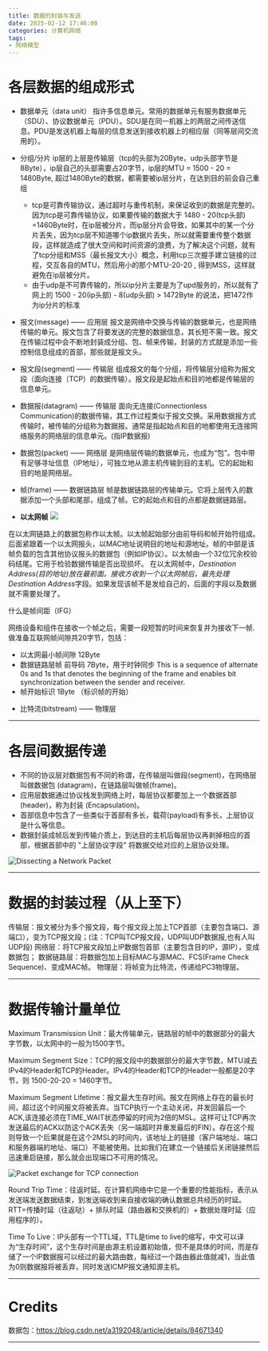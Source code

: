 ```yaml
---
title: 数据的封装与发送
date: 2025-02-12 17:46:00
categories: 计算机网络
tags:
- 网络模型
---
```


# 各层数据的组成形式

* 数据单元（data unit）
指许多信息单元。常用的数据单元有服务数据单元（SDU）、协议数据单元（PDU）。SDU是在同一机器上的两层之间传送信息。PDU是发送机器上每层的信息发送到接收机器上的相应层（同等层间交流用的）。

* 分组/分片
ip层的上层是传输层（tcp的头部为20Byte，udp头部字节是8Byte），ip层自己的头部需要占20字节，ip层的MTU = 1500 - 20 = 1480Byte, 超过1480Byte的数据，都需要被ip层分片，在达到目的前会自己重组
    * tcp是可靠传输协议，通过超时与重传机制，来保证收到的数据是完整的。因为tcp是可靠传输协议，如果要传输的数据大于 1480 - 20(tcp头部) =1460Byte时，在ip层被分片，而ip层分片会导致，如果其中的某一个分片丢失，因为tcp层不知道哪个ip数据片丢失，所以就需要重传整个数据段，这样就造成了很大空间和时间资源的浪费，为了解决这个问题，就有了tcp分组和MSS（最长报文大小）概念，利用tcp三次握手建立链接的过程，交互各自的MTU，然后用小的那个MTU-20-20 , 得到MSS，这样就避免在ip层被分片。
    * 由于udp是不可靠传输的，所以ip分片主要是为了upd服务的，所以就有了网上的 1500 - 20(ip头部) - 8(udp头部) > 1472Byte 的说法，把1472作为ip分片的标准

* 报文(message) —— 应用层
报文是网络中交换与传输的数据单元，也是网络传输的单元。报文包含了将要发送的完整的数据信息，其长短不需一致。报文在传输过程中会不断地封装成分组、包、帧来传输，封装的方式就是添加一些控制信息组成的首部，那些就是报文头。

* 报文段(segment) —— 传输层
组成报文的每个分组，将传输层分组称为报文段（面向连接（TCP）的数据传输）。报文段是起始点和目的地都是传输层的信息单元。

* 数据报(datagram) —— 传输层
面向无连接(Connectionless Communication)的数据传输，其工作过程类似于报文交换。采用数据报方式传输时，被传输的分组称为数据报。通常是指起始点和目的地都使用无连接网络服务的网络层的信息单元。(指IP数据报)

* 数据包(packet) —— 网络层
是网络层传输的数据单元，也成为“包”。包中带有足够寻址信息（IP地址），可独立地从源主机传输到目的主机。它的起始和目的地是网络层。

* 帧(frame) —— 数据链路层
帧是数据链路层的传输单元。它将上层传入的数据添加一个头部和尾部，组成了帧。它的起始点和目的点都是数据链路层。

- **以太网帧**
![](ethernet-frame-format.png)

在以太网链路上的数据包称作以太帧。以太帧起始部分由前导码和帧开始符组成。后面紧跟着一个以太网报头，以MAC地址说明目的地址和源地址。帧的中部是该帧负载的包含其他协议报头的数据包（例如IP协议）。以太帧由一个32位冗余校验码结尾。它用于检验数据传输是否出现损坏。
在以太网帧中，*Destination Address(目的地址)*放在最前面。接收方收到一个以太网帧后，最先处理*Destination Address*字段。如果发现该帧不是发给自己的，后面的字段以及数据就不需要处理了。

什么是帧间距（IFG）

网络设备和组件在接收一个帧之后，需要一段短暂的时间来恢复并为接收下一帧.做准备互联网帧间隙共20字节，包括：
- 以太网最小帧间隙 12Byte
- 数据链路层帧 前导码 7Byte，用于时钟同步 This is a sequence of alternate 0s and 1s that denotes the beginning of the frame and enables bit synchronization between the sender and receiver.
- 帧开始标识 1Byte （标识帧的开始）

* 比特流(bitstream) —— 物理层

---

# 各层间数据传递

* 不同的协议层对数据包有不同的称谓，在传输层叫做段(segment)，在⽹络层叫做数据包 (datagram)，在链路层叫做帧(frame)。
* 应⽤层数据通过协议栈发到⽹络上时，每层协议都要加上⼀个数据⾸部(header)，称为封装 (Encapsulation)。
* ⾸部信息中包含了⼀些类似于⾸部有多⻓，载荷(payload)有多⻓，上层协议是什么等信息。
* 数据封装成帧后发到传输介质上，到达⽬的主机后每层协议再剥掉相应的⾸部，根据⾸部中的 "上层协议字段" 将数据交给对应的上层协议处理。

![](NetworkPacket.png "Dissecting a Network Packet")

---

# 数据的封装过程（从上至下）

传输层：报文被分为多个报文段，每个报文段上加上TCP首部（主要包含端口、源端口），变为TCP报文段；(注：TCP叫TCP报文段，UDP叫UDP数据报,也有人叫UDP段)
网络层：将TCP报文段加上IP数据包首部（主要包含目的IP，源IP），变成数据包；
数据链路层：将数据包加上目标MAC与源MAC、FCS(Frame Check Sequence)、变成MAC帧。
物理层：将帧变为比特流，传递给PC3物理层。

---

# 数据传输计量单位

Maximum Transmission Unit：最大传输单元，链路层的帧中的数据部分的最大字节数，以太网中的一般为1500字节。

Maximum Segment Size：TCP的报文段中的数据部分的最大字节数，MTU减去IPv4的Header和TCP的Header。IPv4的Header和TCP的Header一般都是20字节，则 1500-20-20 = 1460字节。

Maximum Segment Lifetime：报文最大生存时间。报文在网络上存在的最长时间，超过这个时间报文将被丢弃。当TCP执行一个主动关闭，并发回最后一个ACK,该连接必须在TIME_WAIT状态停留的时间为2倍的MSL。这样可让TCP再次发送最后的ACK以防这个ACK丢失（另一端超时并重发最后的FIN）。存在这个规则导致一个后果就是在这个2MSL的时间内，该地址上的链接（客户端地址、端口和服务器端的地址、端口）不能被使用。比如我们在建立一个链接后关闭链接然后迅速重启链接，那么就会出现端口不可用的情况。

![](TCP.png "Packet exchange for TCP connection")

Round Trip Time：往返时延。在计算机网络中它是一个重要的性能指标，表示从发送端发送数据结束，到发送端收到来自接收端的确认数据总共经历的时延。RTT=传播时延（往返哒）+ 排队时延（路由器和交换机的）+ 数据处理时延（应用程序的）。

Time To Live：IP头部有一个TTL域，TTL是time to live的缩写，中文可以译为“生存时间”，这个生存时间是由源主机设置初始值，但不是具体的时间，而是存储了一个IP数据报可以经过的最大路由数，每经过一个路由器此值就减1，当此值为0则数据报将被丢弃，同时发送ICMP报文通知源主机。

---

# Credits

数据包：https://blog.csdn.net/a3192048/article/details/84671340

---